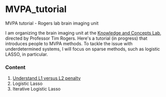 # MVPA_tutorial
MVPA tutorial - Rogers lab brain imaging unit  

I am organizing the brain imaging unit at the <a href = "http://concepts.psych.wisc.edu/" > Knowledge and Concepts Lab</a>, directed by Professor Tim Rogers. Here's a tutorial (in progress) that introduces people to MVPA methods. To tackle the issue with underdetermined systems, I will focus on sparse methods, such as logistic LASSO, in particular. 

### Content 
1. <a href = "https://github.com/QihongL/MVPA_tutorial/wiki/1.-L1-vs.-L2-penalty">Understand L1 versus L2 penalty</a>
2. Logistic Lasso
3. Iterative Logistic Lasso

